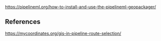 

https://pipelineml.org/how-to-install-and-use-the-pipelineml-geopackager/


## References

https://mycoordinates.org/gis-in-pipeline-route-selection/